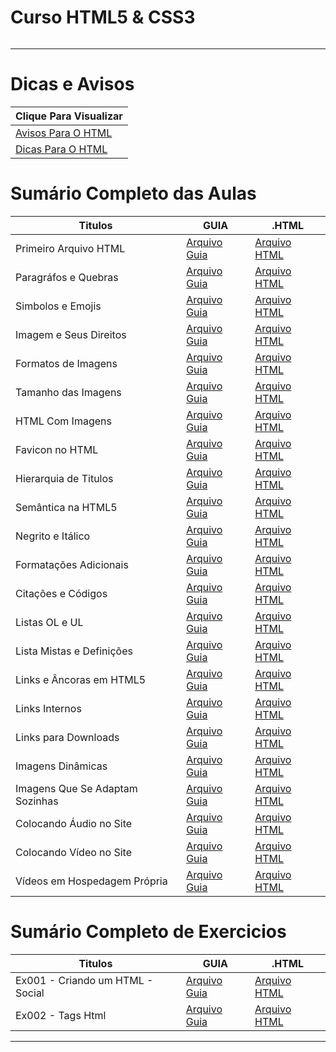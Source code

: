 # Curso HTML5 & CSS3

<img src="https://www.hostinger.com.br/tutoriais/wp-content/uploads/sites/12/2021/11/o-que-e-html.webp" alt="" widht=45>

---

# Dicas e Avisos
| Clique Para Visualizar                      |
| ------------------------------------------- |
| [Avisos Para O HTML](html.AVISOS/README.md) |
| [Dicas Para O HTML](html.DICAS/README.md)   |

# Sumário Completo das Aulas

| Titulos                         | GUIA                                          | .HTML                                          |
| ------------------------------- | --------------------------------------------- | ---------------------------------------------- |
| Primeiro Arquivo HTML           | [Arquivo Guia](html.AULAS/aula.001/README.md) | [Arquivo HTML](html.AULAS/aula.001/index.html) |
| Paragráfos e Quebras            | [Arquivo Guia](html.AULAS/aula.002/README.md) | [Arquivo HTML](html.AULAS/aula.002/index.html) |
| Simbolos e Emojis               | [Arquivo Guia](html.AULAS/aula.003/README.md) | [Arquivo HTML](html.AULAS/aula.003/index.html) |
| Imagem e Seus Direitos          | [Arquivo Guia](html.AULAS/aula.004/README.md) | [Arquivo HTML](#)                              |
| Formatos de Imagens             | [Arquivo Guia](html.AULAS/aula.005/README.md) | [Arquivo HTML](#)                              |
| Tamanho das Imagens             | [Arquivo Guia](html.AULAS/aula.006/README.md) | [Arquivo HTML](#)                              |
| HTML Com Imagens                | [Arquivo Guia](html.AULAS/aula.007/README.md) | [Arquivo HTML](html.AULAS/aula.007/index.html) |
| Favicon no HTML                 | [Arquivo Guia](html.AULAS/aula.008/README.md) | [Arquivo HTML](html.AULAS/aula.008/index.html) |
| Hierarquia de Titulos           | [Arquivo Guia](html.AULAS/aula.009/README.md) | [Arquivo HTML](html.AULAS/aula.009/index.html) |
| Semântica na HTML5              | [Arquivo Guia](#)                             | [Arquivo HTML](#)                              |
| Negrito e Itálico               | [Arquivo Guia](html.AULAS/aula.011/README.md) | [Arquivo HTML](html.AULAS/aula.011/index.html) |
| Formatações Adicionais          | [Arquivo Guia](html.AULAS/aula.012/README.md) | [Arquivo HTML](html.AULAS/aula.012/index.html) |
| Citações e Códigos              | [Arquivo Guia](html.AULAS/aula.013/README.md) | [Arquivo HTML](html.AULAS/aula.013/index.html) |
| Listas OL e UL                  | [Arquivo Guia](html.AULAS/aula.014/README.md) | [Arquivo HTML](html.AULAS/aula.014/index.html) |
| Lista Mistas e Definições       | [Arquivo Guia](html.AULAS/aula.015/README.md) | [Arquivo HTML](html.AULAS/aula.015/index.html) |
| Links e Âncoras em HTML5        | [Arquivo Guia](html.AULAS/aula.016/README.md) | [Arquivo HTML](html.AULAS/aula.016/index.html) |
| Links Internos                  | [Arquivo Guia](#)                             | [Arquivo HTML](html.AULAS/aula.017/index.html) |
| Links para Downloads            | [Arquivo Guia](#)                             | [Arquivo HTML](html.AULAS/aula.018/index.html) |
| Imagens Dinâmicas               | [Arquivo Guia](#)                             | [Arquivo HTML](#)                              |
| Imagens Que Se Adaptam Sozinhas | [Arquivo Guia](#)                             | [Arquivo HTML](html.AULAS/aula.020/index.html) |
| Colocando Áudio no Site         | [Arquivo Guia](#)                             | [Arquivo HTML](html.AULAS/aula.021/index.html) |
| Colocando Vídeo no Site         | [Arquivo Guia](html.AULAS/aula.022/README.md) | [Arquivo HTML](html.AULAS/aula.022/index.html) |
| Vídeos em Hospedagem Própria    | [Arquivo Guia](#)                             | [Arquivo HTML](html.AULAS/aula.023/index.html) |


# Sumário Completo de Exercicios
| Titulos                          | GUIA              | .HTML                                     |
| -------------------------------- | ----------------- | ----------------------------------------- |
| Ex001 - Criando um HTML - Social | [Arquivo Guia](#) | [Arquivo HTML](html.EX/ex.001/index.html) |
| Ex002 - Tags Html                | [Arquivo Guia](#) | [Arquivo HTML](html.EX/ex.002/index.html) |

---
